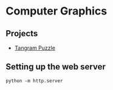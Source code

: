 # Computer Graphics

## Projects

  - [Tangram Puzzle](tangram)

## Setting up the web server

```
python -m http.server
```

